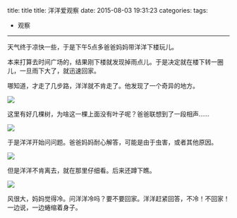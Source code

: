

title: title
title: 洋洋爱观察
date: 2015-08-03 19:31:23
categories:
tags: 
- 观察

	 
---


天气终于凉快一些，于是下午5点多爸爸妈妈带洋洋下楼玩儿。

本来打算去时间广场的，结果刚下楼就发现掉雨点儿。于是决定就在楼下转一圈儿，一旦雨下大了，就迅速回家。

哪知道，才走了几步路，洋洋就不肯走了。他发现了一个奇异的地方。

![](http://7mnmvp.com1.z0.glb.clouddn.com/IMG_20150803_173725.jpg)

这里有好几棵树，为啥这一棵上面没有叶子呢？爸爸联想到了一段相声……

![](http://7mnmvp.com1.z0.glb.clouddn.com/IMG_20150803_173738.jpg)

于是洋洋开始问问题。爸爸妈妈耐心解答，可能是由于虫害，或者其他原因。

![](http://7mnmvp.com1.z0.glb.clouddn.com/IMG_20150803_173806.jpg)

但是洋洋不肯离去，就在那里仔细看。后来还蹲下瞧。

![](http://7mnmvp.com1.z0.glb.clouddn.com/IMG_20150803_173948.jpg)

风很大，妈妈觉得冷。问洋洋冷吗？要不要回家。洋洋赶紧回答，不冷！不回家！一边说，一边蜷缩着身子。
